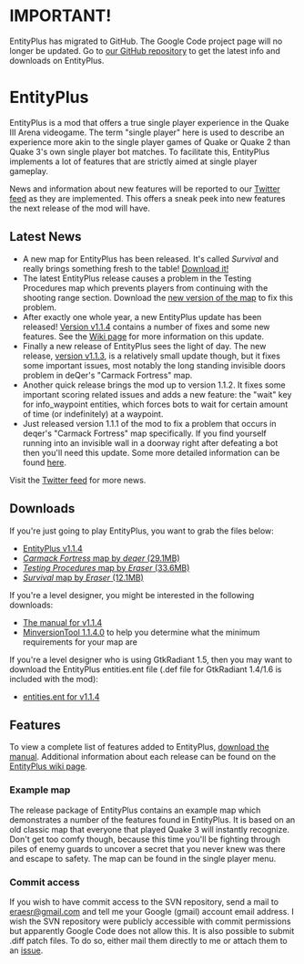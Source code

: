 # IMPORTANT! #
EntityPlus has migrated to GitHub. The Google Code project page will no longer be updated. Go to [our GitHub repository](https://github.com/TheEnginesOfCreation/EntityPlus) to get the latest info and downloads on EntityPlus.

# EntityPlus #
EntityPlus is a mod that offers a true single player experience in the Quake III Arena videogame. The term "single player" here is used to describe an experience more akin to the single player games of Quake or Quake 2 than Quake 3's own single player bot matches.
To facilitate this, EntityPlus implements a lot of features that are strictly aimed at single player gameplay.

News and information about new features will be reported to our [Twitter feed](https://twitter.com/#!/EntityPlus) as they are implemented. This offers a sneak peek into new features the next release of the mod will have.

## Latest News ##
  * A new map for EntityPlus has been released. It's called _Survival_ and really brings something fresh to the table! <a href='http://code.google.com/p/entityplus/downloads/detail?name=ep_survival-v1.zip'>Download it!</a>
  * The latest EntityPlus release causes a problem in the Testing Procedures map which prevents players from continuing with the shooting range section. Download the <a href='http://code.google.com/p/entityplus/downloads/detail?name=ep_procedures-v5.zip'>new version of the map</a> to fix this problem.
  * After exactly one whole year, a new EntityPlus update has been released! <a href='https://code.google.com/p/entityplus/downloads/detail?name=entityplus-1.1.4.zip'>Version v1.1.4</a> contains a number of fixes and some new features. See the <a href='http://code.google.com/p/entityplus/wiki/EntityPlus?tm=6'>Wiki page</a> for more information on this update.
  * Finally a new release of EntityPlus sees the light of day. The new release, <a href='https://code.google.com/p/entityplus/downloads/detail?name=entityplus-1.1.3.zip'>version v1.1.3</a>, is a relatively small update though, but it fixes some important issues, most notably the long standing invisible doors problem in deQer's "Carmack Fortress" map.
  * Another quick release brings the mod up to version 1.1.2. It fixes some important scoring related issues and adds a new feature: the "wait" key for info\_waypoint entities, which forces bots to wait for certain amount of time (or indefinitely) at a waypoint.
  * Just released version 1.1.1 of the mod to fix a problem that occurs in deqer's "Carmack Fortress" map specifically. If you find yourself running into an invisible wall in a doorway right after defeating a bot then you'll need this update. Some more detailed information can be found <a href='http://quake3world.com/forum/viewtopic.php?p=890557#p890557'>here</a>.

Visit the <a href='http://www.twitter.com/EntityPlus'>Twitter feed</a> for more news.


## Downloads ##

If you're just going to play EntityPlus, you want to grab the files below:
  * <a href='https://code.google.com/p/entityplus/downloads/detail?name=entityplus-1.1.4.zip'>EntityPlus v1.1.4</a>
  * <a href='http://code.google.com/p/entityplus/downloads/detail?name=krep1.zip'><i>Carmack Fortress</i> map by <i>deqer</i> (29.1MB)</a>
  * <a href='http://code.google.com/p/entityplus/downloads/detail?name=ep_procedures-v5.zip'><i>Testing Procedures</i> map by <i>Eraser</i> (33.6MB)</a>
  * <a href='http://code.google.com/p/entityplus/downloads/detail?name=ep_survival-v1.zip'><i>Survival</i> map by <i>Eraser</i> (12.1MB)</a>

If you're a level designer, you might be interested in the following downloads:
  * <a href='http://code.google.com/p/entityplus/downloads/detail?name=manual-1.1.4.pdf'>The manual for v1.1.4</a>
  * <a href='http://code.google.com/p/entityplus/downloads/detail?name=minversiontool-1.1.4.0.zip'>MinversionTool 1.1.4.0</a> to help you determine what the minimum requirements for your map are

If you're a level designer who is using GtkRadiant 1.5, then you may want to download the EntityPlus entities.ent file (.def file for GtkRadiant 1.4/1.6 is included with the mod):
  * <a href='http://code.google.com/p/entityplus/downloads/detail?name=entities.ent'>entities.ent for v1.1.4</a>

## Features ##
To view a complete list of features added to EntityPlus, <a href='https://code.google.com/p/entityplus/downloads/list'>download the manual</a>.
Additional information about each release can be found on the <a href='https://code.google.com/p/entityplus/wiki/EntityPlus?tm=6'>EntityPlus wiki page</a>.


### Example map ###
The release package of EntityPlus contains an example map which demonstrates a number of the features found in EntityPlus.
It is based on an old classic map that everyone that played Quake 3 will instantly recognize. Don't get too comfy though, because this time you'll be fighting through piles of enemy guards to uncover a secret that you never knew was there and escape to safety. The map can be found in the single player menu.


### Commit access ###
If you wish to have commit access to the SVN repository, send a mail to eraesr@gmail.com and tell me your Google (gmail) account email address. I wish the SVN repository were publicly accessible with commit permissions but apparently Google Code does not allow this. It is also possible to submit .diff patch files. To do so, either mail them directly to me or attach them to an [issue](https://code.google.com/p/entityplus/issues/list).